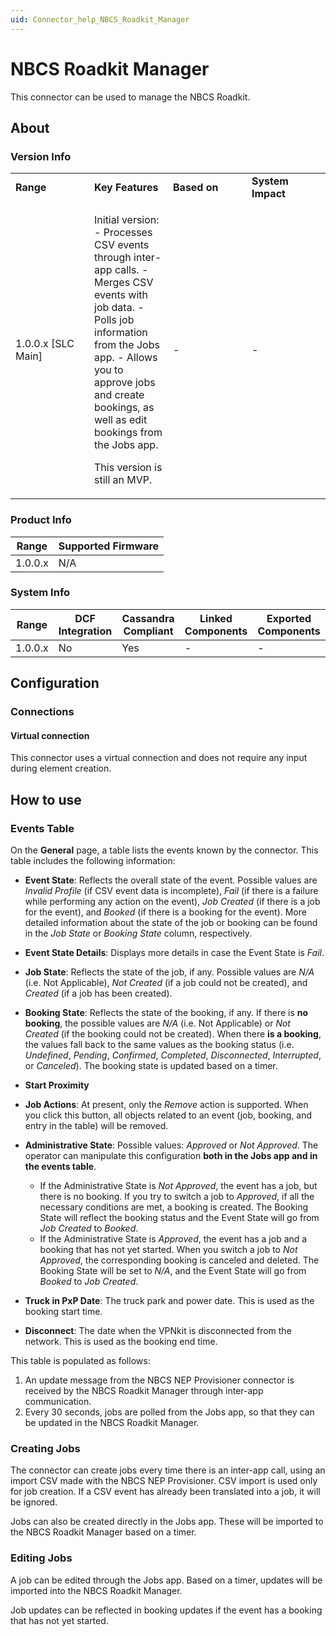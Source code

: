 ```yaml
---
uid: Connector_help_NBCS_Roadkit_Manager
---
```


# NBCS Roadkit Manager

This connector can be used to manage the NBCS Roadkit.

## About

### Version Info

<table>
<colgroup>
<col style="width: 25%" />
<col style="width: 25%" />
<col style="width: 25%" />
<col style="width: 25%" />
</colgroup>
<tbody>
<tr class="odd">
<td><strong>Range</strong></td>
<td><strong>Key Features</strong></td>
<td><strong>Based on</strong></td>
<td><strong>System Impact</strong></td>
</tr>
<tr class="even">
<td>1.0.0.x [SLC Main]</td>
<td><p>Initial version: - Processes CSV events through inter-app calls. - Merges CSV events with job data. - Polls job information from the Jobs app. - Allows you to approve jobs and create bookings, as well as edit bookings from the Jobs app.</p>
<p>This version is still an MVP.</p></td>
<td>-</td>
<td>-</td>
</tr>
</tbody>
</table>

### Product Info

| Range     | Supported Firmware     |
|-----------|------------------------|
| 1.0.0.x   | N/A                    |

### System Info

| Range     | DCF Integration     | Cassandra Compliant     | Linked Components     | Exported Components     |
|-----------|---------------------|-------------------------|-----------------------|-------------------------|
| 1.0.0.x   | No                  | Yes                     | -                     | -                       |

## Configuration

### Connections

#### Virtual connection

This connector uses a virtual connection and does not require any input during element creation.

## How to use

### Events Table

On the **General** page, a table lists the events known by the connector. This table includes the following information:

- **Event State**: Reflects the overall state of the event. Possible values are *Invalid Profile* (if CSV event data is incomplete), *Fail* (if there is a failure while performing any action on the event), *Job Created* (if there is a job for the event), and *Booked* (if there is a booking for the event). More detailed information about the state of the job or booking can be found in the *Job State* or *Booking State* column, respectively.

- **Event State Details**: Displays more details in case the Event State is *Fail*.

- **Job State**: Reflects the state of the job, if any. Possible values are *N/A* (i.e. Not Applicable), *Not Created* (if a job could not be created), and *Created* (if a job has been created).

- **Booking State**: Reflects the state of the booking, if any. If there is **no booking**, the possible values are *N/A* (i.e. Not Applicable) or *Not Created* (if the booking could not be created). When there **is a booking**, the values fall back to the same values as the booking status (i.e. *Undefined*, *Pending*, *Confirmed*, *Completed*, *Disconnected*, *Interrupted*, or *Canceled*). The booking state is updated based on a timer.

- **Start Proximity**

- **Job Actions**: At present, only the *Remove* action is supported. When you click this button, all objects related to an event (job, booking, and entry in the table) will be removed.

- **Administrative State**: Possible values: *Approved* or *Not Approved*. The operator can manipulate this configuration **both in the Jobs app and in the events table**.

  - If the Administrative State is *Not Approved*, the event has a job, but there is no booking. If you try to switch a job to *Approved*, if all the necessary conditions are met, a booking is created. The Booking State will reflect the booking status and the Event State will go from *Job Created* to *Booked*.
  - If the Administrative State is *Approved*, the event has a job and a booking that has not yet started. When you switch a job to *Not Approved*, the corresponding booking is canceled and deleted. The Booking State will be set to *N/A*, and the Event State will go from *Booked* to *Job Created*.

- **Truck in PxP Date**: The truck park and power date. This is used as the booking start time.

- **Disconnect**: The date when the VPNkit is disconnected from the network. This is used as the booking end time.

This table is populated as follows:

1. An update message from the NBCS NEP Provisioner connector is received by the NBCS Roadkit Manager through inter-app communication.
1. Every 30 seconds, jobs are polled from the Jobs app, so that they can be updated in the NBCS Roadkit Manager.

### Creating Jobs

The connector can create jobs every time there is an inter-app call, using an import CSV made with the NBCS NEP Provisioner. CSV import is used only for job creation. If a CSV event has already been translated into a job, it will be ignored.

Jobs can also be created directly in the Jobs app. These will be imported to the NBCS Roadkit Manager based on a timer.

### Editing Jobs

A job can be edited through the Jobs app. Based on a timer, updates will be imported into the NBCS Roadkit Manager.

Job updates can be reflected in booking updates if the event has a booking that has not yet started.
